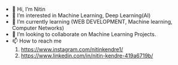- 👋 Hi, I’m Nitin
- 👀 I’m interested in Machine Learning, Deep Learning(AI)
- 🌱 I’m currently learning (WEB DEVELOPMENT, Machine learning, Computer Networks)
- 💞️ I’m looking to collaborate on Machine Learning Projects.
- 📫 How to reach me 
    1. https://www.instagram.com/nitinkendre1/
    2. https://www.linkedin.com/in/nitin-kendre-419a6719b/

<!---
HeyBuddy-NSK/HeyBuddy-NSK is a ✨ special ✨ repository because its `README.md` (this file) appears on your GitHub profile.
You can click the Preview link to take a look at your changes.
--->
